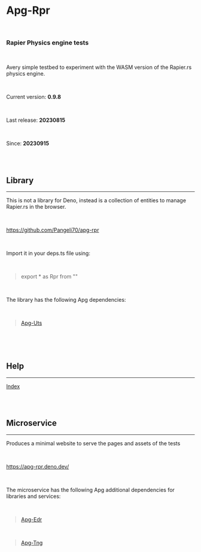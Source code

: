 # **Apg-Rpr** 

<br>
 
### Rapier Physics engine tests 

<br>

Avery simple testbed to experiment with the WASM version of the Rapier.rs physics engine. 

<br>

Current version: **0.9.8** 

<br>

Last release: **20230815** 

<br>

Since: **20230915** 

<br>

<br>

## Library 
---

This is not a library for Deno, instead is a collection of entities to manage Rapier.rs in the browser. 

<br>

https://github.com/Pangeli70/apg-rpr 

<br>

Import it in your deps.ts file using: 

<br>

> export * as Rpr from "" 

<br>

The library has the following Apg dependencies: 

<br>

> [Apg-Uts](https://github.com/Pangeli70/apg-uts)

<br>



<br>
<br>

## Help 
---

[Index](hlp/index.md)  

<br>

<br>

## Microservice 
---

Produces a minimal website to serve the pages and assets of the tests 

<br>

https://apg-rpr.deno.dev/ 

<br>

The microservice has the following Apg additional dependencies for libraries and services: 

<br>

> [Apg-Edr](https://github.com/Pangeli70/apg-edr)

<br>

> [Apg-Tng](https://github.com/Pangeli70/apg-tng)

<br>

<br>